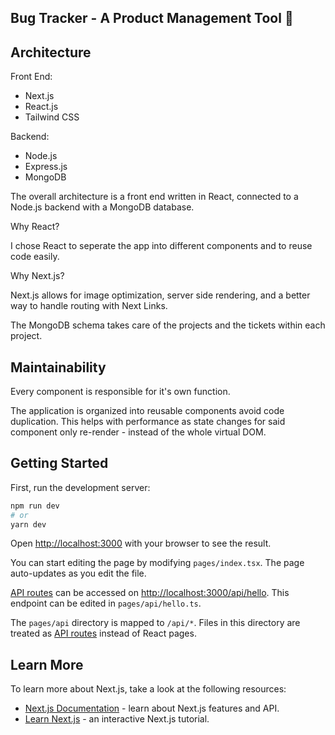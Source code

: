 ## Bug Tracker - A Product Management Tool 🐞

## Architecture

Front End:
- Next.js
- React.js
- Tailwind CSS

Backend: 
- Node.js
- Express.js
- MongoDB

The overall architecture is a front end written in React, connected to a Node.js backend with a MongoDB database.

Why React?

I chose React to seperate the app into different components and to reuse code easily.

Why Next.js? 

Next.js allows for image optimization, server side rendering, and a better way to handle routing with Next Links.

The MongoDB schema takes care of the projects and the tickets within each project.

## Maintainability

Every component is responsible for it's own function.

The application is organized into reusable components avoid code duplication. This helps with performance as state changes for said component only re-render - instead of the whole virtual DOM.

## Getting Started

First, run the development server:

```bash
npm run dev
# or
yarn dev
```

Open [http://localhost:3000](http://localhost:3000) with your browser to see the result.

You can start editing the page by modifying `pages/index.tsx`. The page auto-updates as you edit the file.

[API routes](https://nextjs.org/docs/api-routes/introduction) can be accessed on [http://localhost:3000/api/hello](http://localhost:3000/api/hello). This endpoint can be edited in `pages/api/hello.ts`.

The `pages/api` directory is mapped to `/api/*`. Files in this directory are treated as [API routes](https://nextjs.org/docs/api-routes/introduction) instead of React pages.



## Learn More

To learn more about Next.js, take a look at the following resources:

- [Next.js Documentation](https://nextjs.org/docs) - learn about Next.js features and API.
- [Learn Next.js](https://nextjs.org/learn) - an interactive Next.js tutorial.
